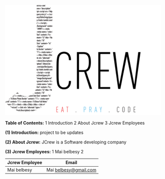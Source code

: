 ![JCrew Logo](https://github.com/maibelbesy/Jcrew/blob/master/images/jcrewlogo.png)


**Table of Contents:**
1 Introduction
2 About Jcrew
3 Jcrew Employees


**(1) Introduction:**
project to be updates


**(2) About Jcrew:**
JCrew is a Software developing company


**(3) Jcrew Employees:**
1 Mai belbesy
2


Jcrew Employee | Email
---------------| -----
Mai belbesy | Mai belbesy@gmail.com
